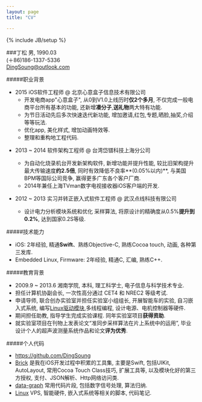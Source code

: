 ```yaml
---
layout: page
title: "CV"

---
```

{% include JB/setup %}  
<!--
https://www.v2ex.com/t/149934#reply21
http://zh.lucida.me/blog/lean-technical-resume/

（姓名）

个人信息
-性别
-出生年月
-电话号码
-电子邮件

个人描述
-拥有A领域M年工作经验、B领域N年工作经验. 擅长解决哪些方面的问题. 有何种管理经验或团队组织经验. 

职业背景
-X年X月-X年X月（最近） A公司 XX职务（离任职或最高职）
负责什么, 向谁汇报. 取得什么成绩、成果. 
-X年X月-X年X月（中间） B公司 XX职务（离任职或最高职）
负责什么, 向谁汇报. 取得什么成绩、成果. 
-X年X月-X年X月（最早） C公司 XX职务（离任职或最高职）
负责什么, 向谁汇报. 取得什么成绩、成果. 

技术能力
-技术A M年工作经验, 掌握到什么程度. 
-技术B N年工作经验, 掌握到什么程度. 

教育背景
-X年X月-X年X月（最高） XX大学 XX专业 XX学历 XX学位
主修什么, 辅修什么, 有否取得双学位（若否则免）. 

职业资格
-证书A 级别 获得时间
-证书B 级别 获得时间

个人项目/作品（非必要, 根据具体需要选择取舍. ）
-（若有）

 -->
 
 
###丁松
男,  1990.03  
(＋86)186-1337-5336  
<DingSoung@outlook.com>  

#####职业背景

* 2015 iOS软件工程师 @ 北京心意盒子信息技术有限公司
  * 开发电商app"心意盒子", 从0到V1.0上线历时**仅2个多月**, 不仅完成一般电商平台所有基本的功能, 还新增**凑分子**,**送礼物**两大特有功能. 
  * 为节日活动先后多次快速迭代新功能, 增加邀请,红包,专题,晒脸,抽奖,介绍等等玩法. 
  * 优化app, 美化样式, 增加动画特效等. 
  * 整理和重构地工程代码. 
  
 <!--开发一个完整的电商客户端, 包括界面, 控制, 逻辑, 后端联调等. 集用户中心、商品、订单等模块, 包括商品的的分类、展示、购买、支付, 订单的列表、详情、操作, 第三方登录、注册、分享.     上线后紧接着多次迭代新功能, 如推送消息, 红包等功能, 同时做一些优化调整, 例如商品详情几乎全**native**, 适应复杂的商品类别、款式、状态等.    截至上线后2个月[心意盒子](https://itunes.apple.com/cn/app/xin-yi-he-zi-song-li-wu-cou/id993083958?mt=8)上线, 并迭代到2.0版本, App Store分类排名**11**, 用户数超过**100K** 目前我仍在负责该软件的新功能迭代, 调整, 代码重构等工作. -->


* 2013 ~ 2014 软件架构工程师 @ 台湾岱镨科技上海分公司 
  * 为自动化烧录机台开发新架构软件, 新增功能并提升性能, 较比旧架构提升最大传输速度**约2.5倍**, 同时有效降低不良率**(0.05%以内)**, 与美国BPM等国际公司竞争, 赢得更多广东各个客户厂商. 
  * 2014年兼任上海TVman数字电视接收器iOS客户端的开发. 

* 2012 ~ 2013 实习并转正嵌入式软件工程师 @ 武汉点线科技有限公司 
  * 设计电力分析模块系统和优化 采样算法, 将原设计的精确度从0.5%**提升到0.2%**, 达到国家0.2S等级. 

#####技术能力
* iOS: 2年经验, 精通**Swift**、熟练Objective-C, 熟练Cocoa touch, 动画, 各种第三发库. 
* Embedded Linux,  Firmware: 2年经验, 精通C, 汇编, 熟练C++. 

#####教育背景
* 2009.9 ~ 2013.6 湘南学院, 本科, 理工科学士, 电子信息与科学技术专业.
* 担任计算机协副会长, 一次性高分通过 CET4 和 NREC2 等级考试. 
* 申请导师, 联合创办实验室并担任实验室小组组长, 开展智能车的实验, 自习嵌入式系统, 编写[Linux驱动模块](https://github.com/DingSoung/linux-3.0.1/tree/master/drivers/char),多线程编程, 设计电源、电机控制器等硬件. 
* 期间担任助教, 指导学生完成实验课程. 同年实验室项目**获得资助**. 
* 就实验室项目在刊物上发表论文“准同步采样算法在片上系统中的运用”, 毕业设计个人的超声波测量系统作品和论文**评为优秀**. 

#####个人代码
  * <https://github.com/DingSoung>  
  * [Brick](https://github.com/DingSoung/Brick) 是我在iOS开发过程中积累的工具集, 主要是Swift, 包括UIKit, AutoLayout, 常用Cocoa Touch Class技巧, 扩展工具等, 以及模块化好的第三方授权, 支付、JSON解析、Http网络访问类. 
  * [data-graph](https://github.com/DingSoung/data-graph.git) 常用代码片段, 包括数字信号处理, 算法归纳. 
  * [Linux](https://github.com/DingSoung/Linux.git) VPS, 智能硬件, 嵌入式系统等相关的脚本, 代码笔记. 
  
  
